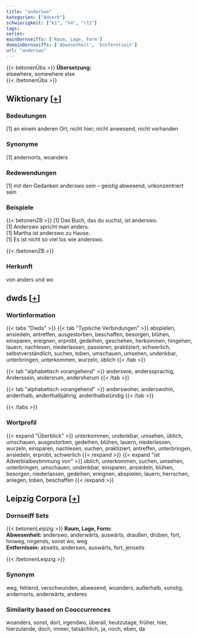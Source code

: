 ```yaml
---
title: "anderswo"
kategorien: ["Adverb"]
schwierigkeit: ["k1", "h4", "r11"]
tags:
series:
mainDornseiffs: ['Raum, Lage, Form']
domainDornseiffs: ['Abwesenheit', 'Entferntsein']
url: "anderswo"
---
```


{{< betonenÜbs >}}
**Übersetzung:**  
elsewhere, somewhere else  
{{< /betonenÜbs >}}

## Wiktionary [[+](https://de.wiktionary.org/wiki/anderswo)]

### Bedeutungen
[1] an einem anderen Ort; nicht hier; nicht anwesend, nicht vorhanden  

### Synonyme
[1] andernorts, woanders  

### Redewendungen
[1] mit den Gedanken anderswo sein – geistig abwesend, unkonzentriert sein  

### Beispiele
{{< betonenZB >}}
[1] Das Buch, das du suchst, ist anderswo.  
[1] Anderswo spricht man anders.  
[1] Martha ist anderswo zu Hause.  
[1] Es ist nicht so viel los wie anderswo.  

{{< /betonenZB >}}
### Herkunft
von anders und wo  



## dwds [[+](https://www.dwds.de/wb/anderswo)]

### Wortinformation
{{< tabs "Dwds" >}}
{{< tab "Typische Verbindungen" >}}
abspielen, ansiedeln, antreffen, ausgestorben, beschaffen, besorgen, blühen, einsparen, ereignen, erprobt, gedeihen, geschehen, herkommen, hingehen, lauern, nachlesen, niederlassen, passieren, praktiziert, schwerlich, selbstverständlich, suchen, toben, umschauen, umsehen, undenkbar, unterbringen, unterkommen, wurzeln, üblich
{{< /tab >}}

{{< tab "alphabetisch vorangehend" >}}
anderswie, anderssprachig, Anderssein, andersrum, andersherum
{{< /tab >}}

{{< tab "alphabetisch vorangehend" >}}
anderswoher, anderswohin, anderthalb, anderthalbjährig, anderthalbstündig
{{< /tab >}}

{{< /tabs >}}

### Wortprofil
{{< expand "Überblick" >}} unterkommen, undenkbar, umsehen, üblich, umschauen, ausgestorben, gedeihen, blühen, lauern, niederlassen, wurzeln, einsparen, nachlesen, suchen, praktiziert, antreffen, unterbringen, ansiedeln, erprobt, schwerlich {{< /expand >}}
{{< expand "ist Adverbialbestimmung von" >}} üblich, unterkommen, suchen, umsehen, unterbringen, umschauen, undenkbar, einsparen, ansiedeln, blühen, besorgen, niederlassen, gedeihen, ereignen, abspielen, lauern, herrschen, anlegen, toben, beschaffen {{< /expand >}}

## Leipzig Corpora [[+](https://corpora.uni-leipzig.de/en/res?word=anderswo&corpusId=deu_newscrawl-public_2018)]

### Dornseiff Sets
{{< betonenLeipzig >}}
**Raum, Lage, Form:**  
**Abwesenheit:** anderswo, anderwärts, auswärts, draußen, drüben, fort, hinweg, nirgends, sonst wo, weg  
**Entferntsein:** abseits, anderswo, auswärts, fort, jenseits  

{{< /betonenLeipzig >}}

### Synonym
weg, fehlend, verschwunden, abwesend, woanders, außerhalb, sonstig, andernorts, anderwärts, anderes


### Similarity based on Cooccurrences
woanders, sonst, dort, irgendwo, überall, heutzutage, früher, hier, hierzulande, doch, immer, tatsächlich, ja, noch, eben, da

